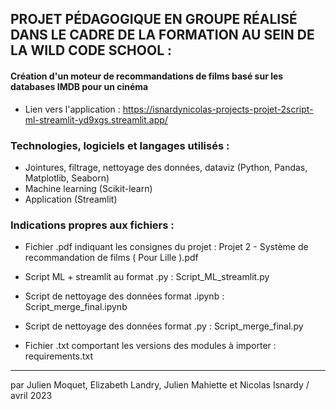 ## PROJET PÉDAGOGIQUE EN GROUPE RÉALISÉ DANS LE CADRE DE LA FORMATION AU SEIN DE LA WILD CODE SCHOOL : 
#### Création d'un moteur de recommandations de films basé sur les databases IMDB pour un cinéma
- Lien vers l'application : https://isnardynicolas-projects-projet-2script-ml-streamlit-yd9xgs.streamlit.app/

### Technologies, logiciels et langages utilisés : 
- Jointures, filtrage, nettoyage des données, dataviz (Python, Pandas, Matplotlib, Seaborn)
- Machine learning (Scikit-learn)
- Application (Streamlit)

### Indications propres aux fichiers : 
- Fichier .pdf indiquant les consignes du projet : Projet 2 - Système de recommandation de films ( Pour Lille ).pdf

- Script ML + streamlit au format .py : Script_ML_streamlit.py

- Script de nettoyage des données format .ipynb : Script_merge_final.ipynb 

- Script de nettoyage des données format .py : Script_merge_final.py

- Fichier .txt comportant les versions des modules à importer : requirements.txt 

-------------------------------------------
par Julien Moquet, Elizabeth Landry, Julien Mahiette et Nicolas Isnardy / avril 2023 

